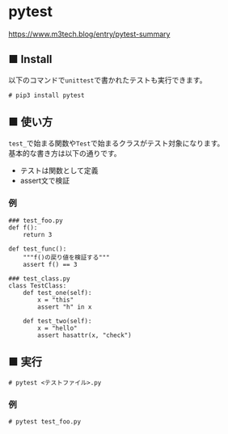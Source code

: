 # pytest
https://www.m3tech.blog/entry/pytest-summary
## ■ Install
以下のコマンドで`unittest`で書かれたテストも実行できます。
```
# pip3 install pytest
```
## ■ 使い方
`test_`で始まる関数や`Test`で始まるクラスがテスト対象になります。  
基本的な書き方は以下の通りです。
- テストは関数として定義
- assert文で検証
### 例
```
### test_foo.py
def f():
    return 3

def test_func():
    """f()の戻り値を検証する"""
    assert f() == 3
```
```
### test_class.py
class TestClass:
    def test_one(self):
        x = "this"
        assert "h" in x
        
    def test_two(self):
        x = "hello"
        assert hasattr(x, "check")
```
## ■ 実行
```
# pytest <テストファイル>.py
```
### 例
```
# pytest test_foo.py
```
